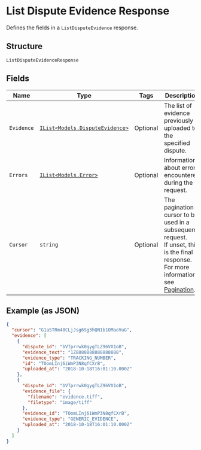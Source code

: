 
# List Dispute Evidence Response

Defines the fields in a `ListDisputeEvidence` response.

## Structure

`ListDisputeEvidenceResponse`

## Fields

| Name | Type | Tags | Description |
|  --- | --- | --- | --- |
| `Evidence` | [`IList<Models.DisputeEvidence>`](../../doc/models/dispute-evidence.md) | Optional | The list of evidence previously uploaded to the specified dispute. |
| `Errors` | [`IList<Models.Error>`](../../doc/models/error.md) | Optional | Information about errors encountered during the request. |
| `Cursor` | `string` | Optional | The pagination cursor to be used in a subsequent request.<br>If unset, this is the final response. For more information, see [Pagination](../../https://developer.squareup.com/docs/basics/api101/pagination). |

## Example (as JSON)

```json
{
  "cursor": "G1aSTRm48CLjJsg6Sg3hQN1b1OMaoVuG",
  "evidence": [
    {
      "dispute_id": "bVTprrwk0gygTLZ96VX1oB",
      "evidence_text": "1Z8888888888888888",
      "evidence_type": "TRACKING_NUMBER",
      "id": "TOomLInj6iWmP3N8qfCXrB",
      "uploaded_at": "2018-10-18T16:01:10.000Z"
    },
    {
      "dispute_id": "bVTprrwk0gygTLZ96VX1oB",
      "evidence_file": {
        "filename": "evidence.tiff",
        "filetype": "image/tiff"
      },
      "evidence_id": "TOomLInj6iWmP3N8qfCXrB",
      "evidence_type": "GENERIC_EVIDENCE",
      "uploaded_at": "2018-10-18T16:01:10.000Z"
    }
  ]
}
```

